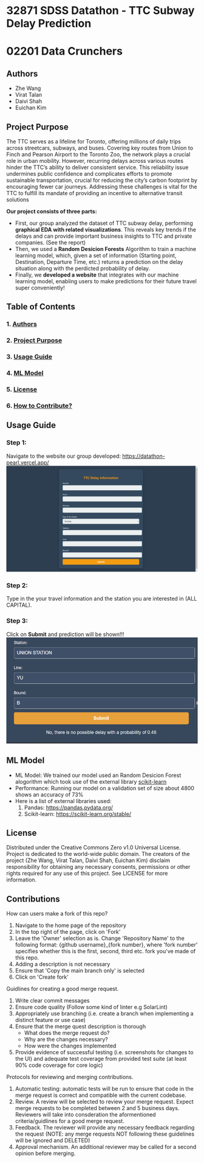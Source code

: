 # 32871 SDSS Datathon - TTC Subway Delay Prediction
# 02201 Data Crunchers


## Authors
* Zhe Wang
* Virat Talan
* Daivi Shah
* Euichan Kim

## Project Purpose
 The TTC serves as a lifeline for Toronto, offering millions of daily trips across streetcars, subways, and
 buses. Covering key routes from Union to Finch and Pearson Airport to the Toronto Zoo, the network plays
 a crucial role in urban mobility. However, recurring delays across various routes hinder the TTC’s ability
 to deliver consistent service. This reliability issue undermines public confidence and complicates efforts to
 promote sustainable transportation, crucial for reducing the city’s carbon footprint by encouraging fewer car
 journeys. Addressing these challenges is vital for the TTC to fulfill its mandate of providing an incentive to
 alternative transit solutions

 **Our project consists of three parts:**
 * First, our group analyzed the dataset of TTC subway delay, performing **graphical EDA with related visualizations**.
   This reveals key trends if the delays and can provide important business insights to TTC and private companies.
   (See the report)
 * Then, we used a **Random Desicion Forests** Algorithm to train a machine learning model, which, given a set of information
   (Starting point, Destination, Departure Time, etc.) returns a prediction on the delay situation along with the
   perdicted probability of delay.
 * Finally, we **developed a website** that integrates with our machine learning model, enabling users to make predictions for
   their future travel super conveniently!

## Table of Contents
### 1. [Authors](#Authors)
### 2. [Project Purpose](#Project-Purpose)
### 3. [Usage Guide](#Usage-Guide)
### 4. [ML Model](#ML-Model)
### 5. [License](#License)
### 6. [How to Contribute?](#Contributions)

## Usage Guide
### Step 1:
Navigate to the website our group developed: https://datathon-pearl.vercel.app/
![Image](website.png)

### Step 2:
Type in the your travel information and the station you are interested in (ALL CAPITAL).

### Step 3:
Click on **Submit** and prediction will be shown!!!
![Image](web_result.png)

## ML Model
* ML Model: We trained our model used an Random Desicion Forest alogorithm which took use of the external library
  [scikit-learn](https://scikit-learn.org/stable/)
* Performance: Running our model on a validation set of size about 4800 shows an accuracy of 73%
* Here is a list of external libraries used:
  1. Pandas: https://pandas.pydata.org/
  2. Scikit-learn: https://scikit-learn.org/stable/

## License

Distributed under the Creative Commons Zero v1.0 Universal License. Project is dedicated to the world-wide public domain. The creators of the project (Zhe Wang, Virat Talan, Daivi Shah, Euichan Kim) disclaim responsibility for obtaining any necessary consents, permissions or other rights required for any use of this project. See LICENSE for more information.

## Contributions

How can users make a fork of this repo?
 1. Navigate to the home page of the repository
 2. In the top right of the page, click on 'Fork'
 3. Leave the 'Owner' selection as is. Change 'Repository Name' to the following format: {github username}_{fork number}, where 'fork number' specifies whether this is the first, second, third etc. fork you've made of this repo.
 4. Adding a description is not necessary
 5. Ensure that 'Copy the main branch only' is selected
 6. Click on 'Create fork'

Guidlines for creating a good merge request.
1. Write clear commit messages
2. Ensure code quality (Follow some kind of linter e.g SolarLint)
3. Appropriately use branching (i.e. create a branch when implementing a distinct feature or use case)
4. Ensure that the merge quest description is thorough
     - What does the merge request do?
     - Why are the changes necessary?
     - How were the changes implemented
5. Provide evidence of successful testing (i.e. screenshots for changes to the UI) and adequate test coverage from provided test suite (at least 90% code coverage for core logic)

Protocols for reviewing and merging contributions.
1. Automatic testing: automatic tests will be run to ensure that code in the merge request is correct and compatible with the current codebase.
2. Review. A review will be selected to review your merge request. Expect merge requests to be completed between 2 and 5 business days. Reviewers will take into consderation the aformentioned criteria/guidlines for a good merge request. 
4. Feedback. The reviewer will provide any necessary feedback regarding the request (NOTE: any merge requests NOT following these guidelines will be ignored and DELETED)
5. Approval mechanism. An additional reviewer may be called for a second opinion before merging.


### 
